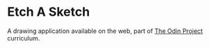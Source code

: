 # Etch A Sketch

A drawing application available on the web, part of [The Odin Project](https://www.theodinproject.com/home) curriculum.
